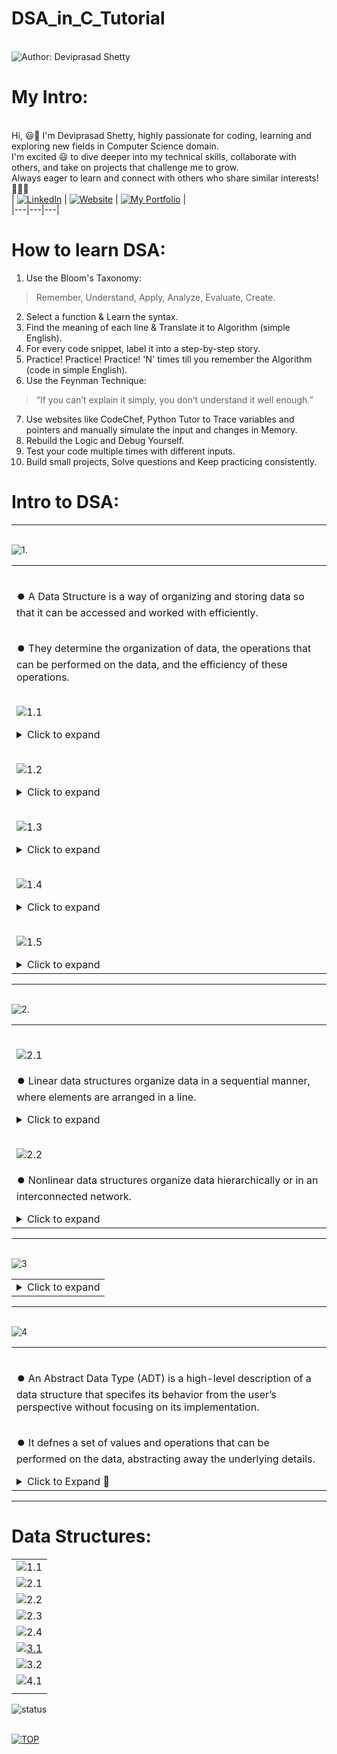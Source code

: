 # DSA_in_C_Tutorial


<br> ![Author: Deviprasad Shetty](https://img.shields.io/badge/Author-Deviprasad%20Shetty-000000?style=for-the-badge&labelColor=white)
<br> 


# My Intro:
<br> Hi, 😃👋 I'm Deviprasad Shetty, highly passionate for coding, learning and exploring new fields in Computer Science domain. 
<br> I'm excited 😃 to dive deeper into my technical skills, collaborate with others, and take on projects that challenge me to grow. 
<br> Always eager to learn and connect with others who share similar interests! 🤗🧑‍💻
<br> 
| [![LinkedIn](https://img.shields.io/badge/LinkedIn-%230077B5?style=for-the-badge&logo=LinkedIn&logoColor=white)](https://linkedin.com/in/deviprasad-shetty-4bba49313) | [![Website](https://img.shields.io/badge/Website-indigo?style=for-the-badge&logo=About.me&logoColor=white)](https://yourwebsite.com/) | [![My Portfolio](https://img.shields.io/badge/My_Portfolio-000?style=for-the-badge&logo=GitHub&logoColor=white)](https://github.com/DeviprasadShetty9833/My_Portfolio)  |                      
|---|---|---|
<br> 

# How to learn DSA:

1. Use the Bloom's Taxonomy:
> Remember, Understand, Apply, Analyze, Evaluate, Create.
2. Select a function & Learn the syntax.
3. Find the meaning of each line & Translate it to Algorithm (simple English).
4. For every code snippet, label it into a step-by-step story.
5. Practice! Practice! Practice! 'N' times till you remember the Algorithm (code in simple English).
6. Use the Feynman Technique:
> “If you can’t explain it simply, you don’t understand it well enough.”
7. Use websites like CodeChef, Python Tutor to Trace variables and pointers and manually simulate the input and changes in Memory.
8. Rebuild the Logic and Debug Yourself.
9. Test your code multiple times with different inputs.
10. Build small projects, Solve questions and Keep practicing consistently.

# Intro to DSA:

---

<br> ![1.](https://img.shields.io/badge/_1]_-Overview%20of%20Data%20Structure-000080?style=for-the-badge&labelColor=white&logo=C&logoColor=blue)   

<table>
<tr><td>

<br> ⏺️ A Data Structure is a way of organizing and storing data so that it can be accessed and worked with efficiently. 

<br> ⏺️ They determine the organization of data, the operations that can be performed on the data, and the efficiency of these operations.

<br> ![1.1](https://img.shields.io/badge/_1.1_-Importance%20of%20Data%20Structures-000080?style=for-the-badge&logo=C&logoColor=white)   

<details>
  <summary>Click to expand</summary>

```html
 
1. Efficient Data Handling : Data structures allow for efficient organization and manipulation of data, enabling faster processing.

2. Optimized Resource Usage : Proper data structures reduce memory and processing requirements.

3. Problem Solving : Many computational problems are best addressed by choosing the appropriate data structure.

4. Real-World Applications :

   •  Databases use trees and hash tables for efcient indexing.

   •  Search engines rely on graphs for ranking and searching.

   •  Compilers use stacks to evaluate expressions and manage function calls.

```

</details> 


<br> ![1.2](https://img.shields.io/badge/_1.2_-Key_Components_of_Data_Structures-000080?style=for-the-badge&logo=C&logoColor=white)   

<details>
  <summary>Click to expand</summary>
  
```html

1. Data Organization: The arrangement of data in memory (e.g., continuous blocks in arrays).

2. Data Manipulation: Operations like insertion, deletion, and updating of data.

3. Access Mechanism: Determines how data can be retrieved and stored efciently.

```

</details> 

<br> ![1.3](https://img.shields.io/badge/_1.3_-Classifcation_of_Data_Structures-000080?style=for-the-badge&logo=C&logoColor=white)   

<details>
  <summary>Click to expand</summary>

<br> 🟠 Data structures can broadly be classifed into two categories:
  
```html

1. Primitive Data Structures
   • Basic data types that are directly operated upon by machine-level instructions.
   • Examples: Integers, Floats, Characters, Strings, and Boolean.

2. Non-Primitive Data Structures
   • More complex data structures built using primitive data types.
   • Examples:
      - Linear: Array, Stack, Queue, Linked List.
      - Nonlinear: Tree, Graph.

```

</details> 

<br> ![1.4](https://img.shields.io/badge/_1.4_-Types_of_Data_Structures-000080?style=for-the-badge&logo=C&logoColor=white)   

<details>
  <summary>Click to expand</summary>
  
```html

1. Linear Data Structures:
   • Data is arranged sequentially, and each element is connected to its previous and next element.
   • Examples: Arrays, Stacks, Queues, Linked Lists.

2. Nonlinear Data Structures:
   • Data is arranged in a hierarchical manner, with no strict sequence.
   • Examples: Trees, Graphs.

3. Static Data Structures:
   • Fixed size; memory is allocated at Compile-time.
   • Example: Array.

4. Dynamic Data Structures:
   • Flexible size; memory is allocated and deallocated at Runtime.
   • Example: Linked List.

```

</details> 

<br> ![1.5](https://img.shields.io/badge/_1.5_-Real_Life_Applications_of_Data_Structures-000080?style=for-the-badge&logo=C&logoColor=white)   

<details>
  <summary>Click to expand</summary>

<br> ⏺️ A solid understanding of data structures is essential for designing efcient algorithms and writing optimized programs.

<br> ⏺️ Selecting the right data structure for a given application is key to balancing speed, memory, and complexity. 

<br> ⏺️ As computational demands grow, the choice and implementation of data structures become increasingly critical in developing scalable solutions.
  
```html

1. Arrays: Used in image processing, databases, and matrix manipulation.

2. Stacks: Used for managing function calls in programming and expression evaluation.

3. Queues: Implemented in scheduling systems (CPU scheduling, printers).

4. Linked Lists: Basis for dynamic memory allocation, such as in compilers and real-time systems.

5. Trees: Used in hierarchical databases, XML parsers, and fle systems.

6. Graphs: Essential for network routing, social media analytics, and web page ranking.

```

</details> 

</td></tr>
</table>

---

<br> ![2.](https://img.shields.io/badge/_2]_-Classifcation_of_Non_Primitive_Data_Structures-000080?style=for-the-badge&labelColor=white&logo=C&logoColor=blue)   

<table>
<tr><td>

<br> ![2.1](https://img.shields.io/badge/_2.1_-Linear_Data_Structures-000080?style=for-the-badge&logo=C&logoColor=white)   
<br> ⏺️ Linear data structures organize data in a sequential manner, where elements are arranged in a line. 

<details>
  <summary>Click to expand</summary>

<br> 🟠 Key Characteristics:

```html
1. Elements are stored consecutively.

2. Traversal is straightforward (one-dimensional).

3. Fixed or variable size.

```

🟠 Examples:

<table>
<tr><td>

1. Array: A collection of elements stored in contiguous memory locations.

```html

Operations:

- Accessing: Constant time (using index).

- Searching: Linear search (O(n)) or binary search (O(log n) for sorted arrays).

- Insertion/Deletion: Expensive in terms of shifting elements.

Applications: Used in matrices, image processing, and database indexing.

```

2. Stack: A collection following the Last In, First Out (LIFO) principle. 

```html

Operations:

- Push: Insert an element.

- Pop: Remove the top element.

- Peek: View the top element.

Applications: Used in recursion, expression evaluation, and undo functionality.

```

3. Queue: A collection following the First In, First Out (FIFO) principle. 

```html

Types:

• Simple Queue.

• Circular Queue.

• Priority Queue.

• Deque (Double-Ended Queue).

Applications: Scheduling algorithms, resource sharing in operating systems.

```

4. Linked List: A collection of nodes, where each node contains data and a pointer to the next node.

```html

Types:

• Singly Linked List: Points only to the next node.

• Doubly Linked List: Points to both next and previous nodes.

• Circular Linked List: Last node points to the frst node.

Advantages: Dynamic size, efficient insertion/deletion.

Disadvantages: Higher memory usage due to pointers.

```

</td></tr>
</table>

</details> 

<br> ![2.2](https://img.shields.io/badge/_2.2_-Nonlinear_Data_Structures-000080?style=for-the-badge&logo=C&logoColor=white)   
<br> ⏺️ Nonlinear data structures organize data hierarchically or in an interconnected network.

<details>
  <summary>Click to expand</summary>

<br> 🟠 Key Characteristics:

```html

1. Elements are not stored sequentially.

2. Provide efficient relationships between data.

```

🟠 Examples:

<table>
<tr><td>

1. Trees: A hierarchical structure consisting of nodes, with one root node and child nodes.

```html
  
Types:

• Binary Tree: Each node has at most two children.

• Binary Search Tree: Left child < root < right child.

• AVL Tree, Red-Black Tree: Balanced binary trees.

Applications: Used in databases, fle systems, and network routing.

```

2. Graphs: Consist of vertices (nodes) and edges (connections).

```html
  
Types:

• Directed vs. Undirected Graphs.

• Weighted vs. Unweighted Graphs.

• Cyclic vs. Acyclic Graphs.

Applications: Used in social networks, web page ranking, and shortest path algorithms.

```

</td></tr>
</table>

</details> 

</td></tr>
</table>

---

<br> ![3](https://img.shields.io/badge/_3]_-Operations_on_Data_Structures-000080?style=for-the-badge&labelColor=white&logo=C&logoColor=blue)

<table>
<tr><td>

<details>
  <summary>Click to expand</summary>
  
<br> 
  
```html

1. Insertion: Adding an element to the data structure.
   • Example: Adding a node to a linked list.

2. Deletion: Removing an element.
   • Example: Removing an element from a stack or queue.

3. Traversal: Accessing each element for processing.
   • Example: Iterating through an array or linked list.

4. Searching: Finding a particular element.
   • Example: Linear search or binary search in arrays.

5. Sorting: Arranging elements in a specifc order.
   • Example: Sorting an array using Bubble Sort or Quick Sort.

6. Merging: Combining two data structures into one.
   • Example: Merging two sorted arrays.

```

</details> 

</td></tr>
</table>

---

<br> ![4](https://img.shields.io/badge/_4]_-Abstract_Data_Type-000080?style=for-the-badge&labelColor=white&logo=C&logoColor=blue)

<table>
<tr><td>

<br> ⏺️ An Abstract Data Type (ADT) is a high-level description of a data structure that specifes its behavior from the user’s perspective without focusing on its implementation. 

<br> ⏺️ It defnes a set of values and operations that can be performed on the data, abstracting away the underlying details.

<details>
  <summary> Click to Expand 🔻</summary>

<br> 🟠 Key Characteristics:

```html

1. Encapsulation: Combines data and the operations that manipulate the data into a single unit.

2. Abstraction: Emphasizes “what” operations the ADT can perform rather than “how” they are implemented.

3. Independence: Implementation can vary as long as the ADT behavior is preserved.

4. Focus on Functionality: Specifes operations, their inputs, outputs, and expected behavior, independent of programming language or system constraints.

```

<br> 🟠 Components:

```html

1. Domain (Data): The set of all possible values the ADT can hold.
   For example, In a stack, the domain includes all elements that can be stored in the stack.

2. Operations: The set of operations defned for the ADT.
   Each operation has:

• Name: What the operation is called.

• Input: Parameters or data required for the operation.

• Output: The result of the operation.

3. Properties: Rules or axioms that describe the behavior of the operations (e.g., in a queue, the frst element inserted is the frst to be removed).

``` 

<br> 🟠 Examples:

<table>
<tr><td>

1. List ADT:

```html

Domain: A finite sequence of elements.

Operations:

- Insert (add an element at a specific position).

- Delete (remove an element from a specific position).

- Traverse (access each element sequentially).

- Search (find an element in the list).

```

2. Stack ADT:

```html

Domain: A collection of elements where elements are added and removed in a Last In, First Out (LIFO) manner.

Operations:

- Push: Add an element to the top of the stack.

- Pop: Remove and return the top element.

- Peek/Top: Return the top element without removing it.

- IsEmpty: Check if the stack is empty.

```

3. Queue ADT:

```html

Domain: A collection of elements where elements are added at one end (rear) and removed from the other end (front), following a First In, First Out (FIFO) principle.

Operations:

- Enqueue: Add an element to the rear.

- Dequeue: Remove and return the front element.

- Peek/Front: Return the front element without removing it.

- IsEmpty: Check if the queue is empty.

```

4. Deque (Double-Ended Queue) ADT:

```html

Domain: A collection of elements where elements can be added or removed from both ends.

Operations:

- InsertFront, InsertRear.

- DeleteFront, DeleteRear.

- PeekFront, PeekRear.

```

5. Priority Queue ADT:

```html

Domain: A collection of elements with associated priorities.

Operations:

- Insert: Add an element with a priority.

- RemoveHighestPriority: Remove the element with the highest priority.

```

6. Set ADT:

```html

Domain: A collection of unique elements.

Operations:

- Insert: Add an element to the set.

- Remove: Delete an element from the set.

- Union: Combine two sets.

- Intersection: Find common elements in two sets.

- Difference: Find elements present in one set but not the other.

```

</td></tr>
</table>

<br> 🟠 Properties of ADTs:

```html

1. Abstract Interface: The ADT specifes what the operations do, not how they are implemented.

2. Independence from Implementation: The ADT does not restrict how the data is stored or manipulated internally.

3. Platform-Independent: The same ADT can be implemented diferently on various platforms or programming languages.

4. Reusability: ADTs provide a reusable interface that can be applied to various contexts.

```

<br> 🟠 Benefts of Using ADTs:

```html

1. Encapsulation: Encapsulates data and operations, allowing developers to work with high-level abstractions.

2. Modularity:Promotes separation between implementation and usage, making code easier to understand and maintain.

3. Flexibility:Multiple implementations can coexist for the same ADT, allowing optimization for diferent use cases.

4. Ease of Use:Users only need to understand the ADT’s operations, not its implementation.

```

|  |  |  |
|---|---|---|
| **Aspect** | **ADT (Abstract Data Type)** | **Data Structure** |
| **Defnition** | Abstract model specifying behavior. | Concrete implementation of organizing data. |
| **Focus** | Focuses on what operations can be performed. | Focuses on how operations are implemented. |
| **Implementation** | Independent of programming language and system. | Specifc to programming language and platform. |
| **Abstraction Level** | High-level concept abstracting implementation details. | Low-level representation in memory. |
| **Reusability** | Reusable across various implementations. | May not always be reusable without modifcation. |
| **User Interaction** | Users interact with the operations defned by the ADT. | Users interact with the actual implementation. |
| **Examples** | Stack, Queue, Set, List. | Array, Linked List, Hash Table, Tree. |
|  |  |  |

</details>

</td></tr>
</table>

---

# Data Structures:

<!-- 1) Make diff. repositories for each.
2) Copy their Readme.md and paste it here.
3) Delete the repos. -->

|   |
|---|
| ![1.1](https://img.shields.io/badge/_1.1]_-Stack-000080?style=for-the-badge&logo=C&logoColor=white) | 
| ![2.1](https://img.shields.io/badge/_2.1]_-Linear_Queue-000080?style=for-the-badge&logo=C&logoColor=white) | 
| ![2.2](https://img.shields.io/badge/_2.2]_-Double_Queue-000080?style=for-the-badge&logo=C&logoColor=white) |
| ![2.3](https://img.shields.io/badge/_2.3]_-Circular_Queue-000080?style=for-the-badge&logo=C&logoColor=white) |
| ![2.4](https://img.shields.io/badge/_2.4]_-Priority_Queue-000080?style=for-the-badge&logo=C&logoColor=white) |
| [![3.1](https://img.shields.io/badge/_3.1]_-Singly_Linked_List-000080?style=for-the-badge&logo=C&logoColor=white)](https://github.com/DeviprasadShetty9833/Singly_Linked_List.c) |
| ![3.2](https://img.shields.io/badge/_3.2]_-Doubly_Linked_List-000080?style=for-the-badge&logo=C&logoColor=white) |
| ![4.1](https://img.shields.io/badge/_4.1]_-Binary_Search_Tree-000080?style=for-the-badge&logo=C&logoColor=white) |
|   |


 ![status](https://img.shields.io/badge/status-upcoming-yellow)

 <br> [![TOP](https://img.shields.io/badge/_🔺_-Navigate_to_TOP_↑_-blue?style=for-the-badge&labelColor=white)](#DSA_in_C_Tutorial)
